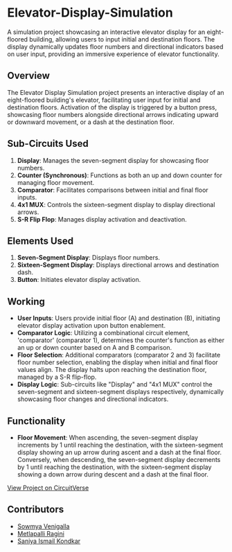 # Elevator-Display-Simulation
A simulation project showcasing an interactive elevator display for an eight-floored building, allowing users to input initial and destination floors. The display dynamically updates floor numbers and directional indicators based on user input, providing an immersive experience of elevator functionality.

## Overview

The Elevator Display Simulation project presents an interactive display of an eight-floored building's elevator, facilitating user input for initial and destination floors. Activation of the display is triggered by a button press, showcasing floor numbers alongside directional arrows indicating upward or downward movement, or a dash at the destination floor.

## Sub-Circuits Used

1. **Display**: Manages the seven-segment display for showcasing floor numbers.
2. **Counter (Synchronous)**: Functions as both an up and down counter for managing floor movement.
3. **Comparator**: Facilitates comparisons between initial and final floor inputs.
4. **4x1 MUX**: Controls the sixteen-segment display to display directional arrows.
5. **S-R Flip Flop**: Manages display activation and deactivation.

## Elements Used

1. **Seven-Segment Display**: Displays floor numbers.
2. **Sixteen-Segment Display**: Displays directional arrows and destination dash.
3. **Button**: Initiates elevator display activation.
   
## Working

- **User Inputs**: Users provide initial floor (A) and destination (B), initiating elevator display activation upon button enablement.
- **Comparator Logic**: Utilizing a combinational circuit element, 'comparator' (comparator 1), determines the counter's function as either an up or down counter based on A and B comparison.
- **Floor Selection**: Additional comparators (comparator 2 and 3) facilitate floor number selection, enabling the display when initial and final floor values align. The display halts upon reaching the destination floor, managed by a S-R flip-flop.
- **Display Logic**: Sub-circuits like "Display" and "4x1 MUX" control the seven-segment and sixteen-segment displays respectively, dynamically showcasing floor changes and directional indicators.

## Functionality

- **Floor Movement**: When ascending, the seven-segment display increments by 1 until reaching the destination, with the sixteen-segment display showing an up arrow during ascent and a dash at the final floor. Conversely, when descending, the seven-segment display decrements by 1 until reaching the destination, with the sixteen-segment display showing a down arrow during descent and a dash at the final floor.

[View Project on CircuitVerse](https://circuitverse.org/users/156106/projects/pro-ef6eb6d3-b034-4552-b894-9589c7010bae) 


## Contributors

- [Sowmya Venigalla](https://github.com/savasyavenigalla)
- [Metlapalli Ragini](https://github.com/Ragini-Metlapalli)
- [Saniya Ismail Kondkar](https://github.com/saniyaismail)


